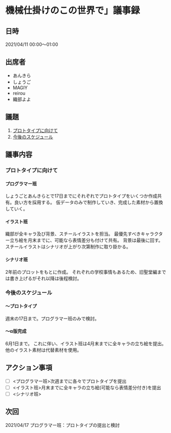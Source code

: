 # 機械仕掛けのこの世界で」議事録
## 日時
2021/04/11 00:00〜01:00

## 出席者
- あんきら
- しょうご
- MAGIY
- reirou
- 織部よよ

## 議題
1. [プロトタイプに向けて](#link_11)
2. [今後のスケジュール](#link_12)

## 議事内容
### <a name="link_11"></a>プロトタイプに向けて
#### プログラマー班
しょうごとあんきらとで17日までにそれぞれでプロトタイプをいくつか作成共有。良い方を採用する。
仮データのみで制作していき、完成した素材から置換していく。
#### イラスト班
織部が全キャラ及び背景、スチールイラストを担当。
最優先すべきキャラクター立ち絵を月末までに、可能なら表情差分も付けて共有。
背景は最後に回す。
スチールイラストはシナリオが上がり次第制作に取り掛かる。
#### シナリオ班
2年前のプロットをもとに作成。
それぞれの学校事情もあるため、旧聖堂編までは書き上げるがそれ以降は後程検討。
### <a name="link_12"></a>今後のスケジュール
#### ～プロトタイプ
週末の17日まで。プログラマー班のみで検討。
#### ～α版完成
6月1日まで。
これに伴い、イラスト班は4月末までに全キャラの立ち絵を提出。他のイラスト素材は代替素材を使用。

## アクション事項
- [ ] <プログラマー班>次週までに各々でプロトタイプを提出
- [ ] <イラスト班>月末までに全キャラの立ち絵(可能なら表情差分付き)を提出
- [ ] <シナリオ班>

## 次回
2021/04/17 プログラマー班：プロトタイプの提出と検討
